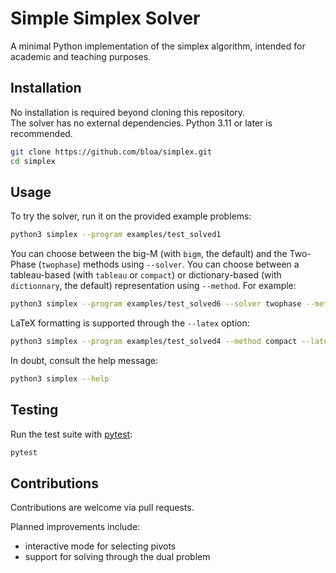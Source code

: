 # Simple Simplex Solver

A minimal Python implementation of the simplex algorithm, intended for academic and teaching purposes.


## Installation

No installation is required beyond cloning this repository.  
The solver has no external dependencies.
Python 3.11 or later is recommended.

```bash
git clone https://github.com/bloa/simplex.git
cd simplex
```


## Usage

To try the solver, run it on the provided example problems:

```bash
python3 simplex --program examples/test_solved1
```

You can choose between the big-M (with `bigm`, the default) and the Two-Phase (`twophase`) methods using `--solver`.
You can choose between a tableau-based (with `tableau` or `compact`) or dictionary-based (with `dictionnary`, the default) representation using `--method`.
For example:

```bash
python3 simplex --program examples/test_solved6 --solver twophase --method tableau
```

LaTeX formatting is supported through the `--latex` option:

```bash
python3 simplex --program examples/test_solved4 --method compact --latex
```

In doubt, consult the help message:

```bash
python3 simplex --help
```


## Testing

Run the test suite with [pytest](https://pytest.org/):

```bash
pytest
```

## Contributions

Contributions are welcome via pull requests.

Planned improvements include:
- interactive mode for selecting pivots
- support for solving through the dual problem
